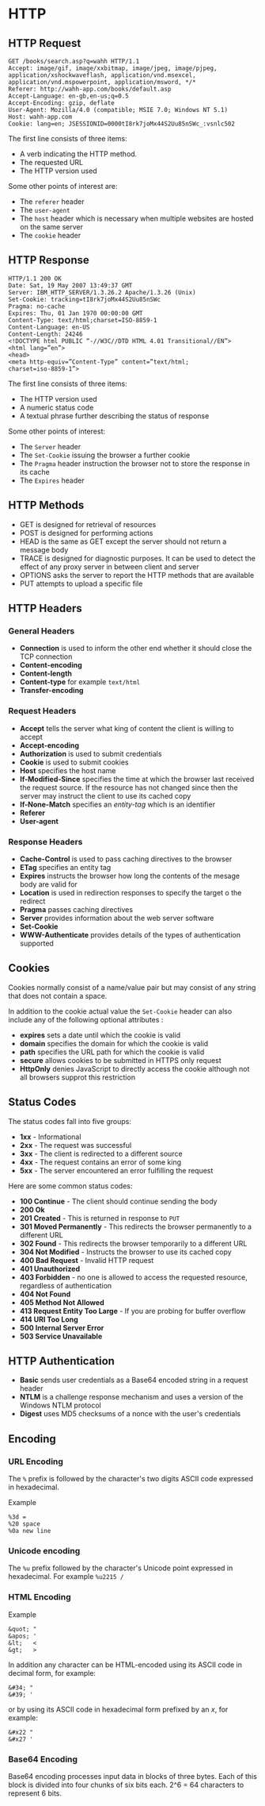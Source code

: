 # HTTP

## HTTP Request

```
GET /books/search.asp?q=wahh HTTP/1.1
Accept: image/gif, image/xxbitmap, image/jpeg, image/pjpeg,
application/xshockwaveflash, application/vnd.msexcel,
application/vnd.mspowerpoint, application/msword, */*
Referer: http://wahh-app.com/books/default.asp
Accept-Language: en-gb,en-us;q=0.5
Accept-Encoding: gzip, deflate
User-Agent: Mozilla/4.0 (compatible; MSIE 7.0; Windows NT 5.1)
Host: wahh-app.com
Cookie: lang=en; JSESSIONID=0000tI8rk7joMx44S2Uu85nSWc_:vsnlc502
```

The first line consists of three items:

* A verb indicating the HTTP method.
* The requested URL
* The HTTP version used

Some other points of interest are:

* The `referer` header
* The `user-agent`
* The `host` header which is necessary when multiple websites are hosted on the same server
* The `cookie` header

## HTTP Response

```
HTTP/1.1 200 OK
Date: Sat, 19 May 2007 13:49:37 GMT
Server: IBM_HTTP_SERVER/1.3.26.2 Apache/1.3.26 (Unix)
Set-Cookie: tracking=tI8rk7joMx44S2Uu85nSWc
Pragma: no-cache
Expires: Thu, 01 Jan 1970 00:00:00 GMT
Content-Type: text/html;charset=ISO-8859-1
Content-Language: en-US
Content-Length: 24246
<!DOCTYPE html PUBLIC “-//W3C//DTD HTML 4.01 Transitional//EN”>
<html lang=”en”>
<head>
<meta http-equiv=”Content-Type” content=”text/html;
charset=iso-8859-1”>
```

The first line consists of three items:

* The HTTP version used
* A numeric status code
* A textual phrase further describing the status of response

Some other points of interest:

* The `Server` header
* The `Set-Cookie` issuing the browser a further cookie
* The `Pragma` header instruction the browser not to store the response in its cache
* The `Expires` header 

## HTTP Methods

* GET is designed for retrieval of resources
* POST is designed for performing actions
* HEAD is the same as GET except the server should not return a message body
* TRACE is designed for diagnostic purposes. It can be used to detect the effect of any proxy server in between client and server
* OPTIONS asks the server to report the HTTP methods that are available
* PUT attempts to upload a specific file

## HTTP Headers

### General Headers 

* **Connection** is used to inform the other end whether it should close the TCP connection
* **Content-encoding**
* **Content-length**
* **Content-type** for example `text/html`
* **Transfer-encoding**

### Request Headers

* **Accept** tells the server what king of content the client is willing to accept
* **Accept-encoding**
* **Authorization** is used to submit credentials
* **Cookie** is used to submit cookies
* **Host** specifies the host name
* **If-Modified-Since** specifies the time at which the browser last received the request source. If the resource has not changed since then the server may instruct the client to use its cached copy
* **If-None-Match** specifies an *entity-tag* which is an identifier
* **Referer**
* **User-agent**

### Response Headers

* **Cache-Control** is used to pass caching directives to the browser
* **ETag** specifies an entity tag
* **Expires** instructs the browser how long the contents of the mesage body are valid for
* **Location** is used in redirection responses to specify the target o the redirect
* **Pragma** passes caching directives
* **Server** provides information about the web server software
* **Set-Cookie**
* **WWW-Authenticate** provides details of the types of authentication supported

## Cookies

Cookies normally consist of a name/value pair but may consist of any string that does not contain a space.

In addition to the cookie actual value the `Set-Cookie` header can also include any of the following optional attributes :

* **expires** sets a date until which the cookie is valid
* **domain** specifies the domain for which the cookie is valid
* **path** specifies the URL path for which the cookie is valid
* **secure** allows cookies to be submitted in HTTPS only request
* **HttpOnly** denies JavaScript to directly access the cookie although not all browsers supprot this restriction

## Status Codes

The status codes fall into five groups:

* **1xx** - Informational
* **2xx** - The request was successful
* **3xx** - The client is redirected to a different source
* **4xx** - The request contains an error of some king
* **5xx** - The server encountered an error fulfilling the request

Here are some common status codes:

* **100 Continue** - The client should continue sending the body
* **200 Ok**
* **201 Created** - This is returned in response to `PUT`
* **301 Moved Permanently** - This redirects the browser permanently to a different URL
* **302 Found** - This redirects the browser temporarily to a different URL
* **304 Not Modified** - Instructs the browser to use its cached copy
* **400 Bad Request** - Invalid HTTP request
* **401 Unauthorized**
* **403 Forbidden** - no one is allowed to access the requested resource, regardless of authentication
* **404 Not Found** 
* **405 Method Not Allowed**
* **413 Request Entity Too Large** - If you are probing for buffer overflow
* **414 URI Too Long**
* **500 Internal Server Error**
* **503 Service Unavailable**

## HTTP Authentication

* **Basic** sends user credentials as a Base64 encoded string in a request header 
* **NTLM** is a challenge response mechanism and uses a version of the Windows NTLM protocol
* **Digest** uses MD5 checksums of a nonce with the user's credentials

## Encoding

### URL Encoding

The `%` prefix is followed by the character's two digits ASCII code expressed in hexadecimal.

Example

```
%3d =
%20 space
%0a new line
```

### Unicode encoding

The `%u` prefix followed by the character's Unicode point expressed in hexadecimal. For example `%u2215 /`

### HTML Encoding

Example

```
&quot; "
&apos; '
&lt;   <
&gt;   >
```

In addition any character can be HTML-encoded using its ASCII code in decimal form, for example:

```
&#34; "
&#39; '
```

or by using its ASCII code in hexadecimal form prefixed by an *x*, for example:

```
&#x22 "
&#x27 '
```

### Base64 Encoding

Base64 encoding processes input data in blocks of three bytes. Each of this block is divided into four chunks of six bits each. 2^6 = 64 characters to represent 6 bits.
